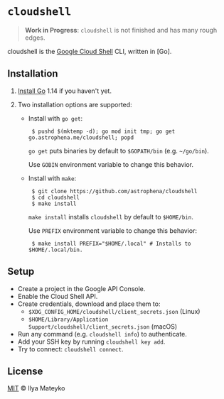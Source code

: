 # `cloudshell`

> **Work in Progress**: `cloudshell` is not finished and has many rough edges.

cloudshell is the [Google Cloud Shell](https://cloud.google.com/shell/) CLI, written in [Go].

## Installation

1. [Install Go](https://golang.org/dl) 1.14 if you haven't yet.

2. Two installation options are supported:

    * Install with `go get`:

           $ pushd $(mktemp -d); go mod init tmp; go get go.astrophena.me/cloudshell; popd

      `go get` puts binaries by default to `$GOPATH/bin` (e.g.
      `~/go/bin`).

      Use `GOBIN` environment variable to change this behavior.

    * Install with `make`:

           $ git clone https://github.com/astrophena/cloudshell
           $ cd cloudshell
           $ make install

        `make install` installs `cloudshell`  by default to `$HOME/bin`.

        Use `PREFIX` environment variable to change this behavior:

           $ make install PREFIX="$HOME/.local" # Installs to $HOME/.local/bin.

## Setup

* Create a project in the Google API Console.
* Enable the Cloud Shell API.
* Create credentials, download and place them to:
  * `$XDG_CONFIG_HOME/cloudshell/client_secrets.json` (Linux)
  * `$HOME/Library/Application Support/cloudshell/client_secrets.json` (macOS)
* Run any command (e.g. `cloudshell info`) to authenticate.
* Add your SSH key by running `cloudshell key add`.
* Try to connect: `cloudshell connect`.

## License

[MIT](LICENSE.md) © Ilya Mateyko
